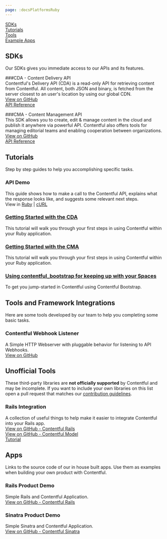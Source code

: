 ```yaml
---
page: :docsPlatformsRuby
---
```


[SDKs](#sdks)<br>
[Tutorials](#tutorials)<br>
[Tools](#tools-and-framework-integrations)<br>
[Example Apps](#apps)

## SDKs
Our SDKs gives you immediate access to our APIs and its features.

###CDA - Content Delivery API<br>
Contentful's Delivery API (CDA) is a read-only API for retrieving content from Contentful. All content, both JSON and binary, is fetched from the server closest to an user's location by using our global CDN.<br>
[View on GitHub](https://github.com/contentful/contentful.rb)<br>
[API Reference](http://www.rubydoc.info/gems/contentful/)

###CMA - Content Management API<br>
This SDK allows you to create, edit & manage content in the cloud and publish it anywhere via powerful API. Contentful also offers tools for managing editorial teams and enabling cooperation between organizations.<br>
[View on GitHub](https://github.com/contentful/contentful-management.rb/)<br>
[API Reference](http://www.rubydoc.info/gems/contentful-management/)

## Tutorials
Step by step guides to help you accomplishing specific tasks.

### API Demo
This guide shows how to make a call to the Contentful API, explains what the response looks like, and suggests some relevant next steps.<br>
View in [Ruby](/developers/api-demo/ruby/) |
[cURL](/developers/api-demo/curl/)

### [Getting Started with the CDA](/developers/docs/ruby/tutorials/getting-started-with-contentful-and-ruby/)
This tutorial will walk you through your first steps in using Contentful within your Ruby application.

### [Getting Started with the CMA](/blog/2014/08/19/introducing-the-content-management-gem/)
This tutorial will walk you through your first steps in using Contentful within your Ruby application.

### [Using contentful_bootstrap for keeping up with your Spaces](/developers/docs/ruby/tutorials/using-contentful-bootstrap-for-keeping-up-with-your-spaces/)
To get you jump-started in Contentful using Contentful Bootstrap.

## Tools and Framework Integrations
Here are some tools developed by our team to help you completing some basic tasks.

### Contentful Webhook Listener
A Simple HTTP Webserver with pluggable behavior for listening to API Webhooks.<br>
[View on GitHub](https://github.com/contentful/contentful-webhook-listener.rb)

## Unofficial Tools

These third-party libraries are **not officially supported** by Contentful and may be incomplete. If you want to include your own libraries on this list open a pull request that matches our [contribution guidelines](https://github.com/contentful-labs/awesome-contentful/blob/master/CONTRIBUTING.md).<br>

### Rails Integration
A collection of useful things to help make it easier to integrate Contentful into your Rails app.<br>
[View on GitHub - Contentful Rails](https://github.com/errorstudio/contentful_rails)<br>
[View on GitHub - Contentful Model](https://github.com/errorstudio/contentful_model)<br>
[Tutorial](/blog/2015/02/23/contentfulmodel-and-contentfulrails-ruby-gems-help-building-ruby-apps-faster/)

## Apps
Links to the source code of our in house built apps. Use them as examples when building your own product with Contentful.

### Rails Product Demo
Simple Rails and Contentful Application.<br>
[View on GitHub - Contentful Rails](https://github.com/contentful/contentful_rails_tutorial)<br>

### Sinatra Product Demo
Simple Sinatra and Contentful Application.<br>
[View on GitHub - Contentful Sinatra](https://github.com/contentful/contentful_sinatra_tutorial)<br>